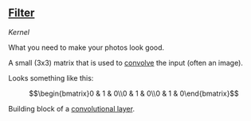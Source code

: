 ## [Filter](#filter)
*Kernel*

What you need to make your photos look good.

A small (3x3) matrix that is used to [convolve](#convolve) the input (often an image).

Looks something like this:

$$\begin{bmatrix}0 & 1 & 0\\0 & 1 & 0\\0 & 1 & 0\end{bmatrix}$$

Building block of a [convolutional layer](#convolutional-layer).
